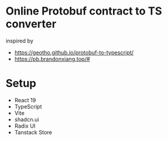 # Online Protobuf contract to TS converter

inspired by

- https://geotho.github.io/protobuf-to-typescript/
- https://pb.brandonxiang.top/#

# Setup

- React 19
- TypeScript
- Vite
- shadcn.ui
- Radix UI
- Tanstack Store
